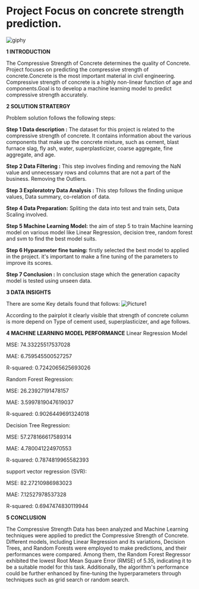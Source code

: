 # Project Focus on concrete strength prediction.
![giphy](https://user-images.githubusercontent.com/129647680/235920988-7b8cc1ce-93a0-4607-8d6e-4a403a4aa7df.gif)

**1 INTRODUCTION**

The Compressive Strength of Concrete determines the quality of Concrete. Project focuses on predicting the compressive strength of concrete.Concrete is the most important material in civil engineering. Compressive strength of concrete is a highly non-linear function of age and components.Goal is to develop a machine learning model to predict compressive strength accurately.

**2 SOLUTION STRATERGY** 

Problem solution follows the following steps:

**Step 1 Data description :**
The dataset for this project is related to the compressive strength of concrete. It contains information about the various components that make up the concrete mixture, such as cement, blast furnace slag, fly ash, water, superplasticizer, coarse aggregate, fine aggregate, and age.

**Step 2 Data Filtering :**
This step involves finding and removing the NaN value and unnecessary rows and columns that are not a part of the business. Removing the Outliers.

**Step 3 Exploratotry Data Analysis :**
This step follows the finding unique values, Data summary, co-relation of data.

**Step 4 Data Preparation:**
Spliting the data into test and train sets, Data Scaling involved.

**Step 5 Machine Learning Model:**
the aim of step 5 to train Machine learning model on various model like Linear Regression, decision tree, random forest and svm to find the best model suits.

**Step 6 Hyparameter fine tuning:**
firstly selected the best model to applied in the project. it's important to make a fine tuning of the parameters to improve its scores.

**Step 7 Conclusion :**
In conclusion stage which the generation capacity model is tested using unseen data.

**3 DATA INSIGHTS**

There are some Key details found that follows:
![Picture1](https://user-images.githubusercontent.com/129647680/235941184-1f42a310-1c22-43b4-936b-531d8a355770.png)

According to the pairplot it clearly visible that strength of concrete column is more depend on Type of cement used, superplasticizer, and age follows. 

**4 MACHINE LEARNING MODEL PERFORMANCE**
Linear Regression Model

MSE:  74.33225517537028

MAE:  6.759545500527257

R-squared:  0.7242065625693026


Random Forest Regression:

MSE:  26.23927191478157

MAE:  3.5997819047619037

R-squared:  0.9026449691324018

Decision Tree Regression:

MSE:  57.278166617589314

MAE:  4.780041224970553

R-squared:  0.7874819965582393

support vector regression (SVR):

MSE:  82.27210986983023

MAE:  7.12527978537328

R-squared:  0.6947474830119944

**5 CONCLUSION**

The Compressive Strength Data has been analyzed and Machine Learning techniques were applied to predict the Compressive Strength of Concrete. Different models, including Linear Regression and its variations, Decision Trees, and Random Forests were employed to make predictions, and their performances were compared. Among them, the Random Forest Regressor exhibited the lowest Root Mean Square Error (RMSE) of 5.35, indicating it to be a suitable model for this task. Additionally, the algorithm's performance could be further enhanced by fine-tuning the hyperparameters through techniques such as grid search or random search.
